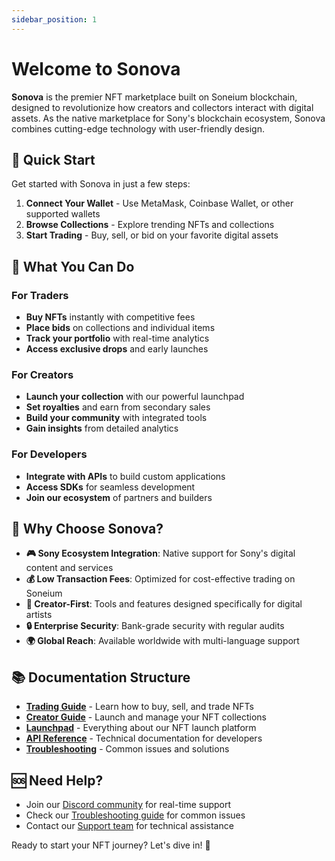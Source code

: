 ```yaml
---
sidebar_position: 1
---
```


# Welcome to Sonova

**Sonova** is the premier NFT marketplace built on Soneium blockchain, designed to revolutionize how creators and collectors interact with digital assets. As the native marketplace for Sony's blockchain ecosystem, Sonova combines cutting-edge technology with user-friendly design.

## 🚀 Quick Start

Get started with Sonova in just a few steps:

1. **Connect Your Wallet** - Use MetaMask, Coinbase Wallet, or other supported wallets
2. **Browse Collections** - Explore trending NFTs and collections
3. **Start Trading** - Buy, sell, or bid on your favorite digital assets

## 🎯 What You Can Do

### For Traders
- **Buy NFTs** instantly with competitive fees
- **Place bids** on collections and individual items
- **Track your portfolio** with real-time analytics
- **Access exclusive drops** and early launches

### For Creators
- **Launch your collection** with our powerful launchpad
- **Set royalties** and earn from secondary sales
- **Build your community** with integrated tools
- **Gain insights** from detailed analytics

### For Developers
- **Integrate with APIs** to build custom applications
- **Access SDKs** for seamless development
- **Join our ecosystem** of partners and builders

## 🌟 Why Choose Sonova?

- **🎮 Sony Ecosystem Integration**: Native support for Sony's digital content and services
- **💰 Low Transaction Fees**: Optimized for cost-effective trading on Soneium
- **🎨 Creator-First**: Tools and features designed specifically for digital artists  
- **🔒 Enterprise Security**: Bank-grade security with regular audits
- **🌍 Global Reach**: Available worldwide with multi-language support

## 📚 Documentation Structure

- **[Trading Guide](./category/trading)** - Learn how to buy, sell, and trade NFTs
- **[Creator Guide](./category/creating)** - Launch and manage your NFT collections
- **[Launchpad](./category/launchpad)** - Everything about our NFT launch platform
- **[API Reference](./category/developers)** - Technical documentation for developers
- **[Troubleshooting](./category/help)** - Common issues and solutions

## 🆘 Need Help?

- Join our [Discord community](https://discord.gg/sonova) for real-time support
- Check our [Troubleshooting guide](./category/help) for common issues
- Contact our [Support team](./help/contact) for technical assistance

Ready to start your NFT journey? Let's dive in! 🎉
